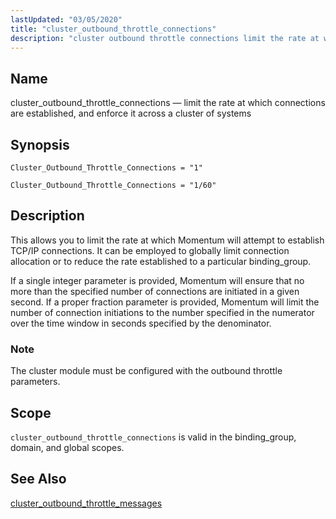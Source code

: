 ```yaml
---
lastUpdated: "03/05/2020"
title: "cluster_outbound_throttle_connections"
description: "cluster outbound throttle connections limit the rate at which connections are established and enforce it across a cluster of systems Cluster Outbound Throttle Connections 1 Cluster Outbound Throttle Connections 1 60 This allows you to limit the rate at which Momentum will attempt to establish TCP IP connections It can..."
---
```


<a name="conf.ref.cluster_outbound_throttle_connections"></a> 
## Name

cluster_outbound_throttle_connections — limit the rate at which connections are established, and enforce it across a cluster of systems

## Synopsis

`Cluster_Outbound_Throttle_Connections = "1"`

`Cluster_Outbound_Throttle_Connections = "1/60"`

<a name="idp23848592"></a> 
## Description

This allows you to limit the rate at which Momentum will attempt to establish TCP/IP connections. It can be employed to globally limit connection allocation or to reduce the rate established to a particular binding_group.

If a single integer parameter is provided, Momentum will ensure that no more than the specified number of connections are initiated in a given second. If a proper fraction parameter is provided, Momentum will limit the number of connection initiations to the number specified in the numerator over the time window in seconds specified by the denominator.

### Note

The cluster module must be configured with the outbound throttle parameters.

<a name="idp23852816"></a> 
## Scope

`cluster_outbound_throttle_connections` is valid in the binding_group, domain, and global scopes.

<a name="idp23855120"></a> 
## See Also

[cluster_outbound_throttle_messages](/momentum/4/config/ref-cluster-outbound-throttle-messages)